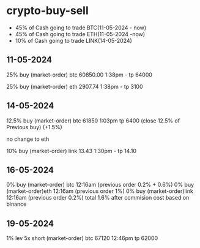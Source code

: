

# crypto-buy-sell

 - 45% of Cash going to trade BTC(11-05-2024 - now)
 - 45% of Cash going to trade ETH(11-05-2024 -now)
 - 10% of Cash going to trade LINK(14-05-2024)

## 11-05-2024
25% buy (market-order) btc 60850.00 1:38pm - tp 64000

25% buy (market-order) eth 2907.74 1:38pm - tp 3100

## 14-05-2024
12.5% buy (market-order) btc 61850 1:03pm tp 6400 (close 12.5% of Previous buy) (+1.5%)

no change to eth

10% buy (market-order) link 13.43 1:30pm - tp 14.10

## 16-05-2024
0% buy (market-order) btc 12:16am (previous order 0.2% +  0.6%)
0% buy (market-order)eth 12:16am (previous order 1%)
0% buy (market-order)link 12:16am (previous order 0.2%) 
total 1.6% after commision cost based on binance

## 19-05-2024
1% lev 5x short (market-order) btc 67120 12:46pm tp 62000
